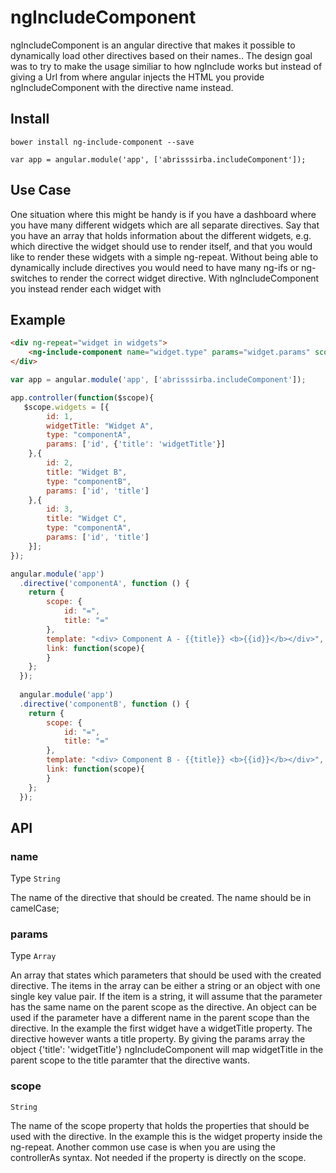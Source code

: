 # ngIncludeComponent

ngIncludeComponent is an angular directive that makes it possible to dynamically load other directives based on their names..
The design goal was to try to make the usage similiar to how ngInclude works but instead of giving a Url from where angular injects 
the HTML you provide ngIncludeComponent with the directive name instead. 

## Install

```
bower install ng-include-component --save
```

```
var app = angular.module('app', ['abrisssirba.includeComponent']);
```

## Use Case

One situation where this might be handy is if you have a dashboard where you have many different widgets which are all separate directives.
Say that you have an array that holds information about the different widgets, e.g. which directive the widget should use to render itself, 
and that you would like to render these widgets with a simple ng-repeat.
Without being able to dynamically include directives you would need to have many ng-ifs or ng-switches to render the correct widget directive.
With ngIncludeComponent you instead render each widget with <ng-include-component name="widget.directiveName"></ng-include-component>


## Example

```html
<div ng-repeat="widget in widgets">
    <ng-include-component name="widget.type" params="widget.params" scope="widget"></ng-include-component>
</div>
```

```javascript
var app = angular.module('app', ['abrisssirba.includeComponent']);

app.controller(function($scope){
   $scope.widgets = [{
        id: 1,
        widgetTitle: "Widget A",
        type: "componentA",
        params: ['id', {'title': 'widgetTitle'}]
    },{
        id: 2,
        title: "Widget B",
        type: "componentB",
        params: ['id', 'title']
    },{
        id: 3,
        title: "Widget C",
        type: "componentA",
        params: ['id', 'title']
    }];
});
```

```javascript
angular.module('app')
  .directive('componentA', function () {
	return {
        scope: {
            id: "=",
            title: "="
        },
		template: "<div> Component A - {{title}} <b>{{id}}</b></div>",
		link: function(scope){
		}
	};
  });
  
  angular.module('app')
  .directive('componentB', function () {
	return {
        scope: {
            id: "=",
            title: "="
        },
		template: "<div> Component B - {{title}} <b>{{id}}</b></div>",
		link: function(scope){
		}
	};
  });
```

## API

### name 

Type `String`

The name of the directive that should be created. The name should be in camelCase;

### params

Type `Array`

An array that states which parameters that should be used with the created directive. The items in the array can be either a string or an object with one single key value pair.
If the item is a string, it will assume that the parameter has the same name on the parent scope as the directive. 
An object can be used if the parameter have a different name in the parent scope than the directive. 
In the example the first widget have a widgetTitle property. The directive however wants a title property.
By giving the params array the object {'title': 'widgetTitle'} ngIncludeComponent will map widgetTitle in the parent scope to the title paramter that the directive wants.

### scope

`String`

The name of the scope property that holds the properties that should be used with the directive. In the example this is the widget property inside the ng-repeat. 
Another common use case is when you are using the controllerAs syntax. Not needed if the property is directly on the scope.